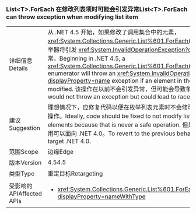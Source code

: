 ### <a name="listlttgtforeach-can-throw-exception-when-modifying-list-item"></a><span data-ttu-id="b6dfc-101">List&lt;T&gt;.ForEach 在修改列表项时可能会引发异常</span><span class="sxs-lookup"><span data-stu-id="b6dfc-101">List&lt;T&gt;.ForEach can throw exception when modifying list item</span></span>

|   |   |
|---|---|
|<span data-ttu-id="b6dfc-102">详细信息</span><span class="sxs-lookup"><span data-stu-id="b6dfc-102">Details</span></span>|<span data-ttu-id="b6dfc-103">从 .NET 4.5 开始，如果修改了调用集合中的元素，<xref:System.Collections.Generic.List%601.ForEach(System.Action{%600})> 枚举器将引发 <xref:System.InvalidOperationException?displayProperty=name> 异常。</span><span class="sxs-lookup"><span data-stu-id="b6dfc-103">Beginning in .NET 4.5, a <xref:System.Collections.Generic.List%601.ForEach(System.Action{%600})> enumerator will throw an <xref:System.InvalidOperationException?displayProperty=name> exception if an element in the calling collection is modified.</span></span> <span data-ttu-id="b6dfc-104">该操作在以前不会引发异常，但可能会导致争用条件。</span><span class="sxs-lookup"><span data-stu-id="b6dfc-104">Previously, this would not throw an exception but could lead to race conditions.</span></span>|
|<span data-ttu-id="b6dfc-105">建议</span><span class="sxs-lookup"><span data-stu-id="b6dfc-105">Suggestion</span></span>|<span data-ttu-id="b6dfc-106">理想情况下，应修复代码以便在枚举列表元素时不会修改列表，因为这始终不是安全操作。</span><span class="sxs-lookup"><span data-stu-id="b6dfc-106">Ideally, code should be fixed to not modify lists while enumerating their elements because that is never a safe operation.</span></span> <span data-ttu-id="b6dfc-107">但是，若要还原到以前行为，应用可以面向 .NET 4.0。</span><span class="sxs-lookup"><span data-stu-id="b6dfc-107">To revert to the previous behavior, though, an app may target .NET 4.0.</span></span>|
|<span data-ttu-id="b6dfc-108">范围</span><span class="sxs-lookup"><span data-stu-id="b6dfc-108">Scope</span></span>|<span data-ttu-id="b6dfc-109">边缘</span><span class="sxs-lookup"><span data-stu-id="b6dfc-109">Edge</span></span>|
|<span data-ttu-id="b6dfc-110">版本</span><span class="sxs-lookup"><span data-stu-id="b6dfc-110">Version</span></span>|<span data-ttu-id="b6dfc-111">4.5</span><span class="sxs-lookup"><span data-stu-id="b6dfc-111">4.5</span></span>|
|<span data-ttu-id="b6dfc-112">类型</span><span class="sxs-lookup"><span data-stu-id="b6dfc-112">Type</span></span>|<span data-ttu-id="b6dfc-113">重定目标</span><span class="sxs-lookup"><span data-stu-id="b6dfc-113">Retargeting</span></span>|
|<span data-ttu-id="b6dfc-114">受影响的 API</span><span class="sxs-lookup"><span data-stu-id="b6dfc-114">Affected APIs</span></span>|<ul><li><xref:System.Collections.Generic.List%601.ForEach(System.Action{%600})?displayProperty=nameWithType></li></ul>|

